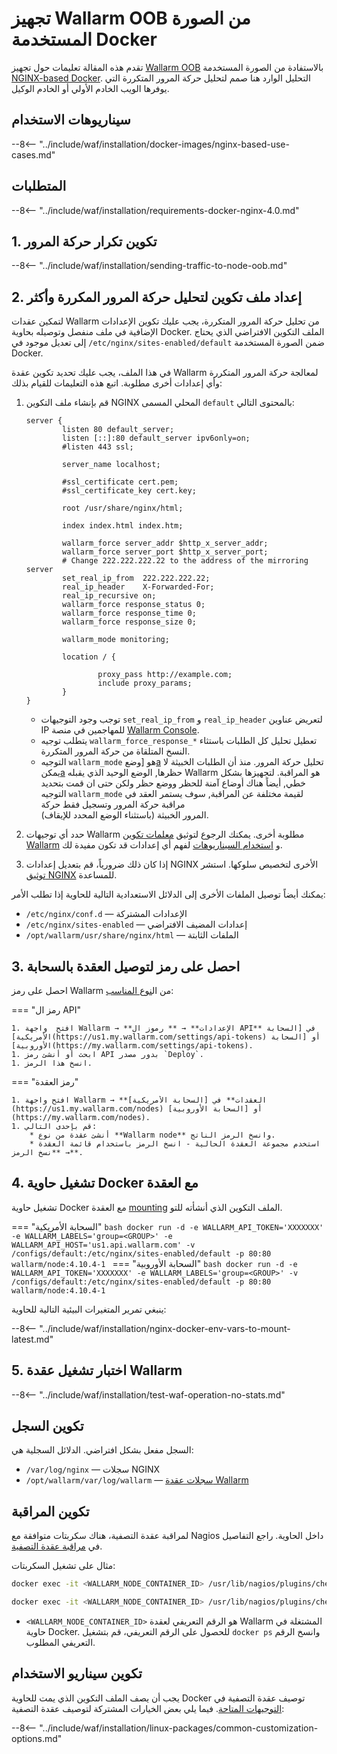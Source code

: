 [doc-wallarm-mode]:           ../../../admin-en/configure-parameters-en.md#wallarm_mode
[doc-config-params]:          ../../../admin-en/configure-parameters-en.md
[doc-monitoring]:             ../../../admin-en/monitoring/intro.md
[waf-mode-instr]:                   ../../../admin-en/configure-wallarm-mode.md
[logging-instr]:                    ../../../admin-en/configure-logging.md
[proxy-balancer-instr]:             ../../../admin-en/using-proxy-or-balancer-en.md
[process-time-limit-instr]:         ../../../admin-en/configure-parameters-en.md#wallarm_process_time_limit
[allocating-memory-guide]:          ../../../admin-en/configuration-guides/allocate-resources-for-node.md
[nginx-waf-directives]:             ../../../admin-en/configure-parameters-en.md
[graylist-docs]:                    ../../../user-guides/ip-lists/overview.md
[filtration-modes-docs]:            ../../../admin-en/configure-wallarm-mode.md
[application-configuration]:        ../../../user-guides/settings/applications.md
[ptrav-attack-docs]:                ../../../attacks-vulns-list.md#path-traversal
[attacks-in-ui-image]:              ../../../images/admin-guides/test-attacks-quickstart.png
[versioning-policy]:                ../../../updating-migrating/versioning-policy.md#version-list
[node-status-docs]:                 ../../../admin-en/configure-statistics-service.md
[node-token]:                       ../../../quickstart.md#deploy-the-wallarm-filtering-node
[api-token]:                        ../../../user-guides/settings/api-tokens.md
[wallarm-token-types]:              ../../../user-guides/nodes/nodes.md#api-and-node-tokens-for-node-creation
[platform]:                         ../../supported-deployment-options.md
[oob-advantages-limitations]:       ../overview.md#advantages-and-limitations
[web-server-mirroring-examples]:    overview.md#examples-of-web-server-configuration-for-traffic-mirroring
[memory-instr]:                     ../../../admin-en/configuration-guides/allocate-resources-for-node.md
[ip-lists-docs]:                    ../../../user-guides/ip-lists/overview.md
[aws-ecs-docs]:                     ../../cloud-platforms/aws/docker-container.md
[gcp-gce-docs]:                     ../../cloud-platforms/gcp/docker-container.md
[azure-container-docs]:             ../../cloud-platforms/azure/docker-container.md
[alibaba-ecs-docs]:                 ../../cloud-platforms/alibaba-cloud/docker-container.md
[api-policy-enf-docs]:              ../../../api-policy-enforcement/overview.md

# تجهيز Wallarm OOB من الصورة المستخدمة Docker

تقدم هذه المقالة تعليمات حول تجهيز [Wallarm OOB](overview.md) بالاستفادة من الصورة المستخدمة [NGINX-based Docker](https://hub.docker.com/r/wallarm/node). التحليل الوارد هنا صمم لتحليل حركة المرور المتكررة التي يوفرها الويب الخادم الأولي أو الخادم الوكيل.

## سيناريوهات الاستخدام

--8<-- "../include/waf/installation/docker-images/nginx-based-use-cases.md"

## المتطلبات

--8<-- "../include/waf/installation/requirements-docker-nginx-4.0.md"

## 1. تكوين تكرار حركة المرور

--8<-- "../include/waf/installation/sending-traffic-to-node-oob.md"

## 2. إعداد ملف تكوين لتحليل حركة المرور المكررة وأكثر

لتمكين عقدات Wallarm من تحليل حركة المرور المتكررة، يجب عليك تكوين الإعدادات الإضافية في ملف منفصل وتوصيله بحاوية Docker. الملف التكوين الافتراضي الذي يحتاج إلى تعديل موجود في `/etc/nginx/sites-enabled/default` ضمن الصورة المستخدمة Docker.

في هذا الملف، يجب عليك تحديد تكوين عقدة Wallarm لمعالجة حركة المرور المتكررة وأي إعدادات أخرى مطلوبة. اتبع هذه التعليمات للقيام بذلك:

1. قم بإنشاء ملف التكوين NGINX المحلي المسمى `default` بالمحتوى التالي:

    ```
    server {
            listen 80 default_server;
            listen [::]:80 default_server ipv6only=on;
            #listen 443 ssl;

            server_name localhost;

            #ssl_certificate cert.pem;
            #ssl_certificate_key cert.key;

            root /usr/share/nginx/html;

            index index.html index.htm;

            wallarm_force server_addr $http_x_server_addr;
            wallarm_force server_port $http_x_server_port;
            # Change 222.222.222.22 to the address of the mirroring server
            set_real_ip_from  222.222.222.22;
            real_ip_header    X-Forwarded-For;
            real_ip_recursive on;
            wallarm_force response_status 0;
            wallarm_force response_time 0;
            wallarm_force response_size 0;

            wallarm_mode monitoring;

            location / {
                    
                    proxy_pass http://example.com;
                    include proxy_params;
            }
    }
    ```

    * توجب وجود التوجيهات `set_real_ip_from` و `real_ip_header` لتعريض عناوين IP للمهاجمين في منصة [Wallarm Console][proxy-balancer-instr].
    * يتطلب توجيه `wallarm_force_response_*` تعطيل تحليل كل الطلبات باستثاء النسخ المتلقاة من حركة المرور المتكررة.
    * التوجيه `wallarm_mode` هو [وضع[a][waf-mode-instr] تحليل حركة المرور. منذ أن الطلبات الخبيثة لا يمكن[a][oob-advantages-limitations] حظرها, الوضع الوحيد الذي يقبله Wallarm هو المراقبة. لتجهيزها بشكل خطي, أيضاً هناك أوضاع آمنة للحظر ووضع حظر ولكن حتى ان قمت بتحديد التوجيه `wallarm_mode` لقيمة مختلفة عن المراقبة, سوف يستمر العقد في مراقبة حركة المرور وتسجيل فقط حركة   
 المرور الخبيثة (باستثناء الوضع المحدد للإيقاف).
1. حدد أي توجيهات Wallarm مطلوبة أخرى. يمكنك الرجوع لتوثيق [معلمات تكوين Wallarm](../../../admin-en/configure-parameters-en.md) و [استخدام السيناريوهات](#configuring-the-use-cases) لفهم أي إعدادات قد تكون مفيدة لك.
1. إذا كان ذلك ضرورياً، قم بتعديل إعدادات NGINX الأخرى لتخصيص سلوكها. استشر [توثيق NGINX](https://nginx.org/en/docs/beginners_guide.html) للمساعدة.

يمكنك أيضاً توصيل الملفات الأخرى إلى الدلائل الاستعدادية التالية للحاوية إذا تطلب الأمر:

* `/etc/nginx/conf.d` — الإعدادات المشتركة
* `/etc/nginx/sites-enabled` — إعدادات المضيف الافتراضي 
* `/opt/wallarm/usr/share/nginx/html` — الملفات الثابتة

## 3. احصل على رمز لتوصيل العقدة بالسحابة

احصل على رمز Wallarm من ال[نوع المناسب][wallarm-token-types]:

=== "رمز ال API"

    1. افتح  واجهة Wallarm → **الإعدادات** → ** رموز ال API** في [السحابة الأمريكية](https://us1.my.wallarm.com/settings/api-tokens) أو [السحابة الأوروبية](https://my.wallarm.com/settings/api-tokens).
    1. ابحث أو أنشئ رمز API بدور مصدر `Deploy`.
    1. انسخ هذا الرمز.

=== "رمز العقدة"

    1. افتح واجهة Wallarm → **العقدات** في [السحابة الأمريكية](https://us1.my.wallarm.com/nodes) أو [السحابة الأوروبية](https://my.wallarm.com/nodes).
    1. قم بإحدى التالي: 
        * أنشئ عقدة من نوع **Wallarm node** وانسخ الرمز الناتج.
        * استخدم مجموعة العقدة الحالية - انسخ الرمز باستخدام قائمة العقدة → **نسخ الرمز**.

## 4. تشغيل حاوية Docker مع العقدة

تشغيل حاوية Docker مع العقدة [mounting](https://docs.docker.com/storage/volumes/) الملف التكوين الذي أنشأته للتو.

=== "السحابة الأمريكية"
    ```bash
    docker run -d -e WALLARM_API_TOKEN='XXXXXXX' -e WALLARM_LABELS='group=<GROUP>' -e WALLARM_API_HOST='us1.api.wallarm.com' -v /configs/default:/etc/nginx/sites-enabled/default -p 80:80 wallarm/node:4.10.4-1
    ```
=== "السحابة الأوروبية"
    ```bash
    docker run -d -e WALLARM_API_TOKEN='XXXXXXX' -e WALLARM_LABELS='group=<GROUP>' -v /configs/default:/etc/nginx/sites-enabled/default -p 80:80 wallarm/node:4.10.4-1
    ```

ينبغي تمرير المتغيرات البيئية التالية للحاوية:

--8<-- "../include/waf/installation/nginx-docker-env-vars-to-mount-latest.md"

## 5. اختبار تشغيل عقدة Wallarm

--8<-- "../include/waf/installation/test-waf-operation-no-stats.md"

## تكوين السجل

السجل مفعل بشكل افتراضي. الدلائل السجلية هي:

* `/var/log/nginx` — سجلات NGINX
* `/opt/wallarm/var/log/wallarm` — [سجلات عقدة Wallarm][logging-instr]

## تكوين المراقبة

لمراقبة عقدة التصفية، هناك سكربتات متوافقة مع Nagios داخل الحاوية. راجع التفاصيل في [مراقبة عقدة التصفية][doc-monitoring].

مثال على تشغيل السكربتات:

``` bash
docker exec -it <WALLARM_NODE_CONTAINER_ID> /usr/lib/nagios/plugins/check_wallarm_tarantool_timeframe -w 1800 -c 900
```

``` bash
docker exec -it <WALLARM_NODE_CONTAINER_ID> /usr/lib/nagios/plugins/check_wallarm_export_delay -w 120 -c 300
```

* `<WALLARM_NODE_CONTAINER_ID>` هو الرقم التعريفي لعقدة Wallarm المشتغلة في حاوية Docker. للحصول على الرقم التعريفي، قم بتشغيل `docker ps` وانسخ الرقم التعريفي المطلوب.

## تكوين سيناريو الاستخدام

يجب أن يصف الملف التكوين الذي يمت للحاوية Docker توصيف عقدة التصفية في [التوجيهات المتاحة](../../../admin-en/configure-parameters-en.md). فيما يلي بعض الخيارات المشتركة لتوصيف عقدة التصفية:

--8<-- "../include/waf/installation/linux-packages/common-customization-options.md"
